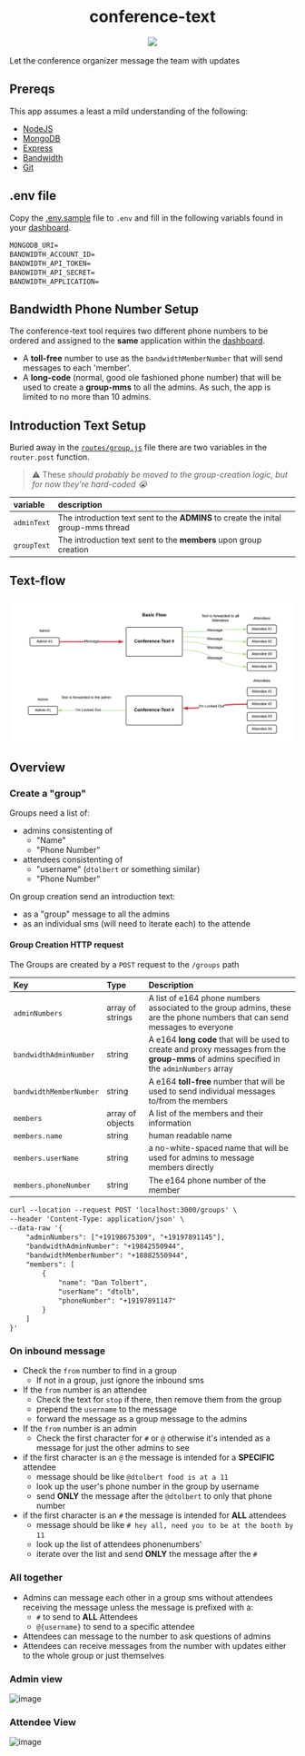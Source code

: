 <div align="center">

# conference-text

<a href="http://dev.bandwidth.com"><img src="https://s3.amazonaws.com/bwdemos/BW-VMP.png"/></a>
</div>

Let the conference organizer message the team with updates


## Prereqs

This app assumes a least a mild understanding of the following:

* [NodeJS](https://nodejs.org/en/)
* [MongoDB](https://www.mongodb.com/)
* [Express](https://expressjs.com/)
* [Bandwidth](https://bandwidth.com/)
* [Git](https://git-scm.com/)

## .env file

Copy the [.env.sample](.env.sample) file to `.env` and fill in the following variabls found in your [dashboard](https://dashboard.bandwidth.com).

```
MONGODB_URI=
BANDWIDTH_ACCOUNT_ID=
BANDWIDTH_API_TOKEN=
BANDWIDTH_API_SECRET=
BANDWIDTH_APPLICATION=
```

## Bandwidth Phone Number Setup

The conference-text tool requires two different phone numbers to be ordered and assigned to the **same** application within the [dashboard](https://dashboard.bandwidth.com).

* A **toll-free** number to use as the `bandwidthMemberNumber` that will send messages to each 'member'.
* A **long-code** (normal, good ole fashioned phone number) that will be used to create a **group-mms** to all the admins. As such, the app is limited to no more than 10 admins.

## Introduction Text Setup

Buried away in the [`routes/group.js`](routes/group.js) file there are two variables in the `router.post` function.

> ⚠️ These _should probably be moved to the group-creation logic, but for now they're hard-coded 😭_

| variable    | description                                                                        |
|:------------|:-----------------------------------------------------------------------------------|
| `adminText` | The introduction text sent to the **ADMINS** to create the inital group-mms thread |
| `groupText` | The introduction text sent to the **members** upon group creation                  |

## Text-flow

![Text-flow](Conference-Text_Flow.png)

## Overview

### Create a "group"

Groups need a list of:
* admins consistenting of
    - "Name"
    - "Phone Number"
* attendees consistenting of
    - "username" (`dtolbert` or something similar)
    - "Phone Number"

On group creation send an introduction text:
* as a "group" message to all the admins
* as an individual sms (will need to iterate each) to the attende

#### Group Creation HTTP request

The Groups are created by a `POST` request to the `/groups` path

| Key                     | Type             | Description                                                                                                                                |
|:------------------------|:-----------------|:-------------------------------------------------------------------------------------------------------------------------------------------|
| `adminNumbers`          | array of strings | A list of e164 phone numbers associated to the group admins, these are the phone numbers that can send messages to everyone                |
| `bandwidthAdminNumber`  | string           | A e164 **long code** that will be used to create and proxy messages from the **group-mms** of admins specified in the `adminNumbers` array |
| `bandwidthMemberNumber` | string           | A e164 **toll-free** number that will be used to send individual messages to/from the members                                              |
| `members`               | array of objects | A list of the members and their information                                                                                                |
| `members.name`          | string           | human readable name                                                                                                                        |
| `members.userName`      | string           | a no-white-spaced name that will be used for admins to message members directly                                                            |
| `members.phoneNumber`   | string           | The e164 phone number of the member                                                                                                        |

```
curl --location --request POST 'localhost:3000/groups' \
--header 'Content-Type: application/json' \
--data-raw '{
    "adminNumbers": ["+19198675309", "+19197891145"],
    "bandwidthAdminNumber": "+19842550944",
    "bandwidthMemberNumber": "+18882550944",
    "members": [
        {
            "name": "Dan Tolbert",
            "userName": "dtolb",
            "phoneNumber": "+19197891147"
        }
    ]
}'
```


### On inbound message

* Check the `from` number to find in a group
  - If not in a group, just ignore the inbound sms
* If the `from` number is an attendee 
  - Check the text for `stop` if there, then remove them from the group
  - prepend the `username` to the message
  - forward the message as a group message to the admins
* If the `from` number is an admin
  - Check the first character for `#` or `@` otherwise it's intended as a message for just the other admins to see
* if the first character is an `@` the message is intended for a **SPECIFIC** attendee
  - message should be like `@dtolbert food is at a 11`
  - look up the user's phone number in the group by username
  - send **ONLY** the message after the `@dtolbert` to only that phone number
* if the first character is an `#` the message is intended for **ALL** attendees
  - message should be like `# hey all, need you to be at the booth by 11`
  - look up the list of attendees phonenumbers'
  - iterate over the list and send **ONLY** the message after the `#`

### All together

* Admins can message each other in a group sms without attendees receiving the message unless the message is prefixed with a:
  - `#` to send to **ALL** Attendees
  - `@{username}` to send to a specific attendee
* Attendees can message to the number to ask questions of admins
* Attendees can receive messages from the number with updates either to the whole group or just themselves

### Admin view

![image](https://user-images.githubusercontent.com/6805534/115922788-532ea380-a44b-11eb-99a5-440a30ecb282.png)

### Attendee View

![image](https://user-images.githubusercontent.com/6805534/115922976-90933100-a44b-11eb-937b-56ba162fe13a.png)
